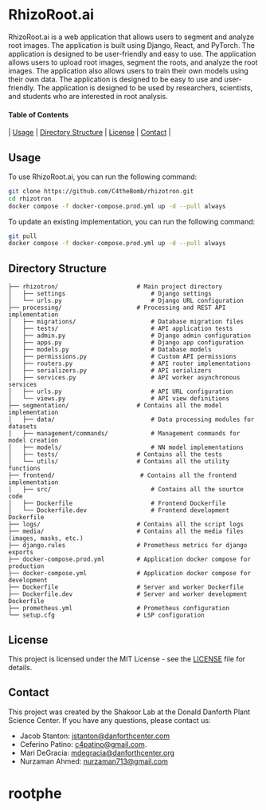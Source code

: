 # RhizoRoot.ai

RhizoRoot.ai is a web application that allows users to segment and analyze root images. The application is built using Django, React, and PyTorch. The application is designed to be user-friendly and easy to use. The application allows users to upload root images, segment the roots, and analyze the root images. The application also allows users to train their own models using their own data. The application is designed to be easy to use and user-friendly. The application is designed to be used by researchers, scientists, and students who are interested in root analysis.

#### Table of Contents

| [Usage](#usage) | [Directory Structure](#Directory-Structure) | [License](#license) | [Contact](#contact) |

## Usage

To use RhizoRoot.ai, you can run the following command:

```sh
git clone https://github.com/C4theBomb/rhizotron.git
cd rhizotron
docker compose -f docker-compose.prod.yml up -d --pull always
```

To update an existing implementation, you can run the following command:

```sh
git pull
docker compose -f docker-compose.prod.yml up -d --pull always
```

## Directory Structure

```
├── rhizotron/                      # Main project directory
│   ├── settings                        # Django settings
│   └── urls.py                         # Django URL configuration
├── processing/                     # Processing and REST API implementation
│   ├── migrations/                     # Database migration files
│   ├── tests/                          # API application tests
│   ├── admin.py                        # Django admin configuration
│   ├── apps.py                         # Django app configuration
│   ├── models.py                       # Database models
│   ├── permissions.py                  # Custom API permissions
│   ├── routers.py                      # API router implementations
│   ├── serializers.py                  # API serializers
│   ├── services.py                     # API worker asynchronous services
│   ├── urls.py                         # API URL configuration
│   └── views.py                        # API view definitions
├── segmentation/                   # Contains all the model implementation
│   ├── data/                           # Data processing modules for datasets
│   ├── management/commands/            # Management commands for model creation
│   ├── models/                         # NN model implementations
│   ├── tests/                      # Contains all the tests
│   └── utils/                      # Contains all the utility functions
├── frontend/                        # Contains all the frontend implementation
│   ├── src/                            # Contains all the sourtce code
│   ├── Dockerfile                      # Frontend Dockerfile
│   └── Dockerfile.dev                  # Frontend development Dockerfile
├── logs/                           # Contains all the script logs
├── media/                          # Contains all the media files  (images, masks, etc.)
├── django.rules                    # Prometheus metrics for django exports
├── docker-compose.prod.yml         # Application docker compose for production
├── docker-compose.yml              # Application docker compose for development
├── Dockerfile                      # Server and worker Dockerfile
├── Dockerfile.dev                  # Server and worker development Dockerfile
├── prometheus.yml                  # Prometheus configuration
└── setup.cfg                       # LSP configuration
```

## License

This project is licensed under the MIT License - see the [LICENSE](LICENSE) file for details.

## Contact

This project was created by the Shakoor Lab at the Donald Danforth Plant Science Center. If you have any questions, please contact us:
- Jacob Stanton: [jstanton@danforthcenter.com](mailto:jstanton@danforthcenter.org)
- Ceferino Patino: [c4patino@gmail.com](mailto:c4patino@gmail.com).
- Mari DeGracia: [mdegracia@danforthcenter.org](mailto:mdegracia@danforthcenter.org)
- Nurzaman Ahmed: [nurzaman713@gmail.com](mailto:nurzaman713@gmail.com)

# rootphe
